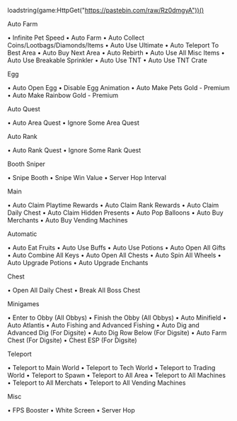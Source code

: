 loadstring(game:HttpGet("https://pastebin.com/raw/Rz0dmgyA"))()

Auto Farm

• Infinite Pet Speed
• Auto Farm
• Auto Collect Coins/Lootbags/Diamonds/Items
• Auto Use Ultimate
• Auto Teleport To Best Area
• Auto Buy Next Area
• Auto Rebirth
• Auto Use All Misc Items
• Auto Use Breakable Sprinkler
• Auto Use TNT
• Auto Use TNT Crate

Egg

• Auto Open Egg
• Disable Egg Animation
• Auto Make Pets Gold - Premium
• Auto Make Rainbow Gold - Premium

Auto Quest

• Auto Area Quest
• Ignore Some Area Quest

Auto Rank

• Auto Rank Quest
• Ignore Some Rank Quest

Booth Sniper

• Snipe Booth 
• Snipe Win Value
• Server Hop Interval

Main

• Auto Claim Playtime Rewards
• Auto Claim Rank Rewards
• Auto Claim Daily Chest
• Auto Claim Hidden Presents
• Auto Pop Balloons
• Auto Buy Merchants
• Auto Buy Vending Machines

Automatic

• Auto Eat Fruits
• Auto Use Buffs
• Auto Use Potions
• Auto Open All Gifts
• Auto Combine All Keys
• Auto Open All Chests
• Auto Spin All Wheels
• Auto Upgrade Potions
• Auto Upgrade Enchants

Chest

• Open All Daily Chest
• Break All Boss Chest

Minigames

• Enter to Obby (All Obbys)
• Finish the Obby (All Obbys)
• Auto Minifield
• Auto Atlantis
• Auto Fishing and Advanced Fishing
• Auto Dig and Advanced Dig (For Digsite)
• Auto Dig Row Below (For Digsite)
• Auto Farm Chest (For Digsite)
• Chest ESP (For Digsite)

Teleport

• Teleport to Main World
• Teleport to Tech World
• Teleport to Trading World
• Teleport to Spawn
• Teleport to All Area
• Teleport to All Machines
• Teleport to All Merchats
• Teleport to All Vending Machines


Misc

• FPS Booster
• White Screen
• Server Hop
